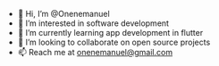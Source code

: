 - 👋 Hi, I’m @Onenemanuel
- 👀 I’m interested in software development
- 🌱 I’m currently learning app development in flutter
- 💞️ I’m looking to collaborate on open source projects
- 📫 Reach me at onenemanuel@gmail.com

<!---
Onenemanuel/Onenemanuel is a ✨ special ✨ repository because its `README.md` (this file) appears on your GitHub profile.
You can click the Preview link to take a look at your changes.
--->
